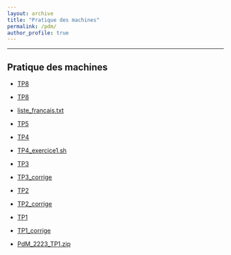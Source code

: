 ```yaml
---
layout: archive
title: "Pratique des machines"
permalink: /pdm/
author_profile: true
---
```


------
<h2 id="2021">Pratique des machines</h2>



- <a href="/assets/cours/PdM/PdM_2223_TP8.pdf">TP8</a>
- <a href="/assets/cours/PdM/PdM_2223_TP8_corrige.pdf">TP8</a>
- <a href="/assets/cours/PdM/liste_francais.txt">liste_francais.txt</a>

- <a href="/assets/cours/PdM/PdM_2223_TP5.pdf">TP5</a>

- <a href="/assets/cours/PdM/PdM_2223_TP4.pdf">TP4</a> 
- <a href="/assets/cours/PdM/PdM_2223_TP4_exercice1.sh">TP4_exercice1.sh</a> 


- <a href="/assets/cours/PdM/PdM_2223_TP3.pdf">TP3</a> 
- <a href="/assets/cours/PdM/PdM_2223_TP3_corrige.pdf">TP3_corrige</a> 


- <a href="/assets/cours/PdM/PdM_2223_TP2.pdf">TP2</a> 
- <a href="/assets/cours/PdM/PdM_2223_TP2_corrige.pdf">TP2_corrige</a> 


- <a href="/assets/cours/PdM/PdM_2223_TP1.pdf">TP1</a> 
- <a href="/assets/cours/PdM/PdM_2223_TP1_corrige.pdf">TP1_corrige</a> 
- <a href="/assets/cours/PdM/PdM_2223_TP1.zip">PdM_2223_TP1.zip</a> 
